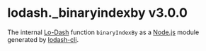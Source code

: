 # lodash._binaryindexby v3.0.0

The internal [Lo-Dash](https://lodash.com/) function `binaryIndexBy` as a [Node.js](http://nodejs.org/) module generated by [lodash-cli](https://www.npmjs.com/package/lodash-cli).
